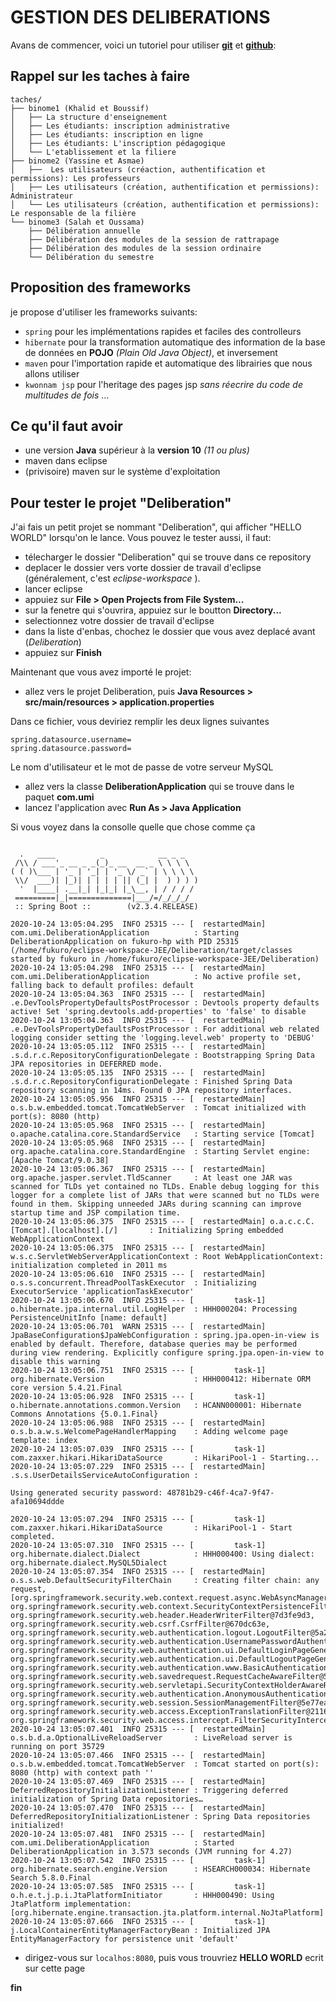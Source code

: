 # GESTION DES DELIBERATIONS

Avans de commencer, voici un tutoriel pour utiliser [**git**](https://www.youtube.com/watch?v=HVsySz-h9r4) et [**github**](https://www.youtube.com/watch?v=hPfgekYUKgk): 

## Rappel sur les taches à faire
```
taches/
├── binome1 (Khalid et Boussif)
│   ├── La structure d'enseignement
│   ├── Les étudiants: inscription administrative
│   ├── Les étudiants: inscription en ligne
│   ├── Les étudiants: L'inscription pédagogique
│   └── L'etablissement et la filiere
├── binome2 (Yassine et Asmae)
│   ├──  Les utilisateurs (créaction, authentification et permissions): Les professeurs
│   ├── Les utilisateurs (création, authentification et permissions): Administrateur
│   └── Les utilisateurs (création, authentification et permissions): Le responsable de la filière
└── binome3 (Salah et Oussama)
    ├── Délibération annuelle
    ├── Délibération des modules de la session de rattrapage
    ├── Délibération des modules de la session ordinaire
    └── Délibération du semestre
```

## Proposition des frameworks

je propose d'utiliser les frameworks suivants:
* ``` spring ``` pour les implémentations rapides et faciles des controlleurs
* ``` hibernate ``` pour la transformation automatique des information de la base de données en **POJO** *(Plain Old Java Object)*, et inversement
* ``` maven ``` pour l'importation rapide et automatique des librairies que nous allons utiliser
* ``` kwonnam jsp ``` pour l'heritage des pages jsp *sans réecrire du code de multitudes de fois* ...

## Ce qu'il faut avoir

* une version **Java** supérieur à la **version 10** _(11 ou plus)_
* maven dans eclipse
* (privisoire) maven sur le système d'exploitation

## Pour tester le projet "Deliberation"

J'ai fais un petit projet se nommant "Deliberation", qui afficher "HELLO WORLD" lorsqu'on le lance. Vous pouvez le tester aussi, il faut:

* télecharger le dossier "Deliberation" qui se trouve dans ce repository
* deplacer le dossier vers vorte dossier de travail d'eclipse (généralement, c'est *eclipse-workspace* ).
* lancer eclipse
* appuiez sur **File > Open Projects from File System...**
* sur la fenetre qui s'ouvrira, appuiez sur le boutton **Directory...**
* selectionnez votre dossier de travail d'eclipse
* dans la liste d'enbas, chochez le dossier que vous avez deplacé avant (*Deliberation*)
* appuiez sur **Finish**

Maintenant que vous avez importé le projet:

* allez vers le projet Deliberation, puis **Java Resources > src/main/resources > application.properties**

Dans ce fichier, vous deviriez remplir les deux lignes suivantes

```
spring.datasource.username=
spring.datasource.password=
```

Le nom d'utilisateur et le mot de passe de votre serveur MySQL

* allez vers la classe __DeliberationApplication__ qui se trouve dans le paquet __com.umi__
* lancez l'application avec **Run As > Java Application**

Si vous voyez dans la consolle quelle que chose comme ça 

```

  .   ____          _            __ _ _
 /\\ / ___'_ __ _ _(_)_ __  __ _ \ \ \ \
( ( )\___ | '_ | '_| | '_ \/ _` | \ \ \ \
 \\/  ___)| |_)| | | | | || (_| |  ) ) ) )
  '  |____| .__|_| |_|_| |_\__, | / / / /
 =========|_|==============|___/=/_/_/_/
 :: Spring Boot ::        (v2.3.4.RELEASE)

2020-10-24 13:05:04.295  INFO 25315 --- [  restartedMain] com.umi.DeliberationApplication          : Starting DeliberationApplication on fukuro-hp with PID 25315 (/home/fukuro/eclipse-workspace-JEE/Deliberation/target/classes started by fukuro in /home/fukuro/eclipse-workspace-JEE/Deliberation)
2020-10-24 13:05:04.298  INFO 25315 --- [  restartedMain] com.umi.DeliberationApplication          : No active profile set, falling back to default profiles: default
2020-10-24 13:05:04.363  INFO 25315 --- [  restartedMain] .e.DevToolsPropertyDefaultsPostProcessor : Devtools property defaults active! Set 'spring.devtools.add-properties' to 'false' to disable
2020-10-24 13:05:04.363  INFO 25315 --- [  restartedMain] .e.DevToolsPropertyDefaultsPostProcessor : For additional web related logging consider setting the 'logging.level.web' property to 'DEBUG'
2020-10-24 13:05:05.112  INFO 25315 --- [  restartedMain] .s.d.r.c.RepositoryConfigurationDelegate : Bootstrapping Spring Data JPA repositories in DEFERRED mode.
2020-10-24 13:05:05.135  INFO 25315 --- [  restartedMain] .s.d.r.c.RepositoryConfigurationDelegate : Finished Spring Data repository scanning in 14ms. Found 0 JPA repository interfaces.
2020-10-24 13:05:05.956  INFO 25315 --- [  restartedMain] o.s.b.w.embedded.tomcat.TomcatWebServer  : Tomcat initialized with port(s): 8080 (http)
2020-10-24 13:05:05.968  INFO 25315 --- [  restartedMain] o.apache.catalina.core.StandardService   : Starting service [Tomcat]
2020-10-24 13:05:05.968  INFO 25315 --- [  restartedMain] org.apache.catalina.core.StandardEngine  : Starting Servlet engine: [Apache Tomcat/9.0.38]
2020-10-24 13:05:06.367  INFO 25315 --- [  restartedMain] org.apache.jasper.servlet.TldScanner     : At least one JAR was scanned for TLDs yet contained no TLDs. Enable debug logging for this logger for a complete list of JARs that were scanned but no TLDs were found in them. Skipping unneeded JARs during scanning can improve startup time and JSP compilation time.
2020-10-24 13:05:06.375  INFO 25315 --- [  restartedMain] o.a.c.c.C.[Tomcat].[localhost].[/]       : Initializing Spring embedded WebApplicationContext
2020-10-24 13:05:06.375  INFO 25315 --- [  restartedMain] w.s.c.ServletWebServerApplicationContext : Root WebApplicationContext: initialization completed in 2011 ms
2020-10-24 13:05:06.610  INFO 25315 --- [  restartedMain] o.s.s.concurrent.ThreadPoolTaskExecutor  : Initializing ExecutorService 'applicationTaskExecutor'
2020-10-24 13:05:06.670  INFO 25315 --- [         task-1] o.hibernate.jpa.internal.util.LogHelper  : HHH000204: Processing PersistenceUnitInfo [name: default]
2020-10-24 13:05:06.701  WARN 25315 --- [  restartedMain] JpaBaseConfiguration$JpaWebConfiguration : spring.jpa.open-in-view is enabled by default. Therefore, database queries may be performed during view rendering. Explicitly configure spring.jpa.open-in-view to disable this warning
2020-10-24 13:05:06.751  INFO 25315 --- [         task-1] org.hibernate.Version                    : HHH000412: Hibernate ORM core version 5.4.21.Final
2020-10-24 13:05:06.928  INFO 25315 --- [         task-1] o.hibernate.annotations.common.Version   : HCANN000001: Hibernate Commons Annotations {5.0.1.Final}
2020-10-24 13:05:06.988  INFO 25315 --- [  restartedMain] o.s.b.a.w.s.WelcomePageHandlerMapping    : Adding welcome page template: index
2020-10-24 13:05:07.039  INFO 25315 --- [         task-1] com.zaxxer.hikari.HikariDataSource       : HikariPool-1 - Starting...
2020-10-24 13:05:07.229  INFO 25315 --- [  restartedMain] .s.s.UserDetailsServiceAutoConfiguration : 

Using generated security password: 48781b29-c46f-4ca7-9f47-afa10694ddde

2020-10-24 13:05:07.294  INFO 25315 --- [         task-1] com.zaxxer.hikari.HikariDataSource       : HikariPool-1 - Start completed.
2020-10-24 13:05:07.310  INFO 25315 --- [         task-1] org.hibernate.dialect.Dialect            : HHH000400: Using dialect: org.hibernate.dialect.MySQL5Dialect
2020-10-24 13:05:07.354  INFO 25315 --- [  restartedMain] o.s.s.web.DefaultSecurityFilterChain     : Creating filter chain: any request, [org.springframework.security.web.context.request.async.WebAsyncManagerIntegrationFilter@66e4d430, org.springframework.security.web.context.SecurityContextPersistenceFilter@6de5a857, org.springframework.security.web.header.HeaderWriterFilter@7d3fe9d3, org.springframework.security.web.csrf.CsrfFilter@670dc63e, org.springframework.security.web.authentication.logout.LogoutFilter@5a2b20a4, org.springframework.security.web.authentication.UsernamePasswordAuthenticationFilter@257340c9, org.springframework.security.web.authentication.ui.DefaultLoginPageGeneratingFilter@5f53e2f5, org.springframework.security.web.authentication.ui.DefaultLogoutPageGeneratingFilter@3b5d809b, org.springframework.security.web.authentication.www.BasicAuthenticationFilter@5c4d7700, org.springframework.security.web.savedrequest.RequestCacheAwareFilter@57909598, org.springframework.security.web.servletapi.SecurityContextHolderAwareRequestFilter@6f566891, org.springframework.security.web.authentication.AnonymousAuthenticationFilter@265a9b0e, org.springframework.security.web.session.SessionManagementFilter@5e77ea81, org.springframework.security.web.access.ExceptionTranslationFilter@211680ce, org.springframework.security.web.access.intercept.FilterSecurityInterceptor@6e2583c3]
2020-10-24 13:05:07.401  INFO 25315 --- [  restartedMain] o.s.b.d.a.OptionalLiveReloadServer       : LiveReload server is running on port 35729
2020-10-24 13:05:07.466  INFO 25315 --- [  restartedMain] o.s.b.w.embedded.tomcat.TomcatWebServer  : Tomcat started on port(s): 8080 (http) with context path ''
2020-10-24 13:05:07.469  INFO 25315 --- [  restartedMain] DeferredRepositoryInitializationListener : Triggering deferred initialization of Spring Data repositories…
2020-10-24 13:05:07.470  INFO 25315 --- [  restartedMain] DeferredRepositoryInitializationListener : Spring Data repositories initialized!
2020-10-24 13:05:07.481  INFO 25315 --- [  restartedMain] com.umi.DeliberationApplication          : Started DeliberationApplication in 3.573 seconds (JVM running for 4.27)
2020-10-24 13:05:07.542  INFO 25315 --- [         task-1] org.hibernate.search.engine.Version      : HSEARCH000034: Hibernate Search 5.8.0.Final
2020-10-24 13:05:07.585  INFO 25315 --- [         task-1] o.h.e.t.j.p.i.JtaPlatformInitiator       : HHH000490: Using JtaPlatform implementation: [org.hibernate.engine.transaction.jta.platform.internal.NoJtaPlatform]
2020-10-24 13:05:07.666  INFO 25315 --- [         task-1] j.LocalContainerEntityManagerFactoryBean : Initialized JPA EntityManagerFactory for persistence unit 'default'

```

* dirigez-vous sur ``` localhos:8080 ```, puis vous trouvriez **HELLO WORLD** ecrit sur cette page



**fin**
